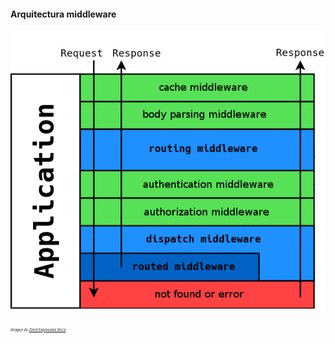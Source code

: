 #### Arquitectura middleware

![Architecture](img/architecture.png)

<small style="font-size: 40%">*Imágen de [Zend Expressive Docs](https://docs.zendframework.com/zend-expressive/getting-started/features/)*</small>

